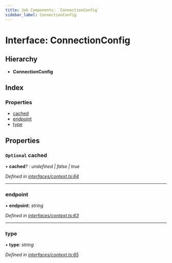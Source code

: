 ```yaml
---
title: Job Components: `ConnectionConfig`
sidebar_label: ConnectionConfig
---
```


# Interface: ConnectionConfig

## Hierarchy

* **ConnectionConfig**

## Index

### Properties

* [cached](connectionconfig.md#optional-cached)
* [endpoint](connectionconfig.md#endpoint)
* [type](connectionconfig.md#type)

## Properties

### `Optional` cached

• **cached**? : *undefined | false | true*

*Defined in [interfaces/context.ts:64](https://github.com/terascope/teraslice/blob/d2d877b60/packages/job-components/src/interfaces/context.ts#L64)*

___

###  endpoint

• **endpoint**: *string*

*Defined in [interfaces/context.ts:63](https://github.com/terascope/teraslice/blob/d2d877b60/packages/job-components/src/interfaces/context.ts#L63)*

___

###  type

• **type**: *string*

*Defined in [interfaces/context.ts:65](https://github.com/terascope/teraslice/blob/d2d877b60/packages/job-components/src/interfaces/context.ts#L65)*
